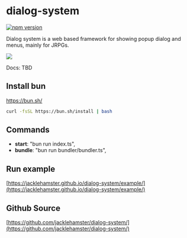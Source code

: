 # dialog-system

[![npm version](https://badge.fury.io/js/dialog-system.svg)](https://www.npmjs.com/package/dialog-system)

Dialog system is a web based framework for showing popup dialog and menus, mainly for JRPGs.

![](https://jacklehamster.github.io/dialog-system/icon.png)



Docs: TBD






## Install bun

https://bun.sh/

```bash
curl -fsSL https://bun.sh/install | bash
```

## Commands

- **start**: "bun run index.ts",
- **bundle**: "bun run bundler/bundler.ts",

## Run example

[https://jacklehamster.github.io/dialog-system/example/](https://jacklehamster.github.io/dialog-system/example/)

## Github Source

[https://github.com/jacklehamster/dialog-system/](https://github.com/jacklehamster/dialog-system/)
